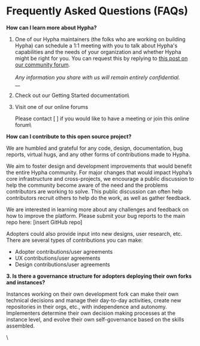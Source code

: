 # Frequently Asked Questions (FAQs)

**How can I learn more about Hypha?**

1. One of our Hypha maintainers (the folks who are working on building Hypha) can schedule a 1:1 meeting with you to talk about Hypha's capabilities and the needs of your organization and whether Hypha might be right for you. You can request this by replying to [this post on our community forum](https://we.hypha.app/t/new-adopters-request-to-speak-to-hypha-oss-maintainers/253). \
   \
   _Any information you share with us will remain entirely confidential._\
   __
2. Check out our Getting Started documentation\

3.  Visit one of our online forums&#x20;

    Please contact \[ ] if you would like to have a meeting or join this online forum\


**How can I contribute to this open source project?**

We are humbled and grateful for any code, design, documentation, bug reports, virtual hugs, and any other forms of contributions made to Hypha.

We aim to foster design and development improvements that would benefit the entire Hypha community. For major changes that would impact Hypha’s core infrastructure and cross-projects, we encourage a public discussion to help the community become aware of the need and the problems contributors are working to solve. This public discussion can often help contributors recruit others to help do the work, as well as gather feedback.

We are interested in learning more about any challenges and feedback on how to improve the platform. Please submit your bug reports to the main repo here: \[insert GitHub repo]

Adopters could also provide input into new designs, user research, etc. There are several types of contributions you can make:

* Adopter contributions/user agreements
* UX contributions/user agreements
* Design contributions/user agreements

**3. Is there a governance structure for adopters deploying their own forks and instances?**

Instances working on their own development fork can make their own technical decisions and manage their day-to-day activities, create new repositories in their orgs, etc., with independence and autonomy. Implementers determine their own decision making processes at the instance level, and evolve their own self-governance based on the skills assembled.

\
